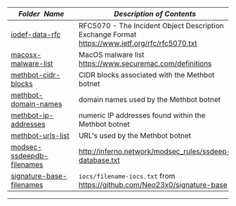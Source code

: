 |&nbsp;&nbsp;&nbsp;&nbsp;_Folder&nbsp;&nbsp;Name_&nbsp;&nbsp;&nbsp;&nbsp;| _Description of Contents_
|:----------------|--------------------------------------------------------------------------------------------------------------------------------------------------------
| [iodef-data-rfc](iodef-data-rfc.txt) |  RFC5070 - The Incident Object Description Exchange Format <https://www.ietf.org/rfc/rfc5070.txt> 
| [macosx-malware-list](macosx-malware-list.txt) | MacOS malware list <https://www.securemac.com/definitions>
| [methbot-cidr-blocks](methbot-cidr-blocks.txt) |  CIDR blocks associated with the Methbot botnet 
| [methbot-domain-names](methbot-domain-names.txt) |  domain names used by the Methbot botnet 
| [methbot-ip-addresses](methbot-ip-addresses.txt) |  numeric IP addresses found within the Methbot botnet 
| [methbot-urls-list](methbot-urls-list.txt.xz) |  URL's used by the Methbot botnet 
| [modsec-ssdeepdb-filenames](modsec-ssdeepdb-filenames.txt) |  <http://inferno.network/modsec_rules/ssdeep-database.txt> 
| [signature-base-filenames](signature-base-filenames.txt) | `iocs/filename-iocs.txt` from <https://github.com/Neo23x0/signature-base>

* * *

